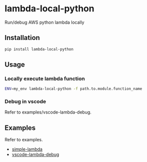 # lambda-local-python
Run/debug AWS python lambda locally

## Installation

```bash
pip install lambda-local-python
```

## Usage

### Locally execute lambda function

```bash
ENV=my_env lambda-local-python -f path.to.module.function_name
```

### Debug in vscode

Refer to examples/vscode-lambda-debug.

## Examples

Refer to examples.

- [simple-lambda](examples/simple-lambda)
- [vscode-lambda-debug](examples/vscode-lambda-debug)

